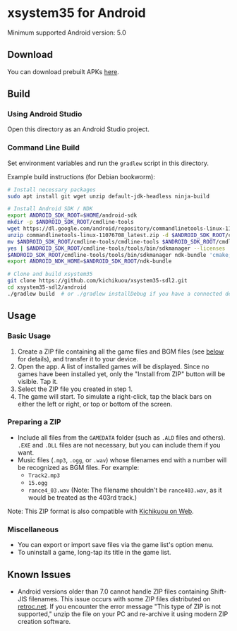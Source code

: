 # xsystem35 for Android

Minimum supported Android version: 5.0

## Download
You can download prebuilt APKs
[here](https://github.com/kichikuou/xsystem35-sdl2/releases).

## Build

### Using Android Studio
Open this directory as an Android Studio project.

### Command Line Build
Set environment variables and run the `gradlew` script in this directory.

Example build instructions (for Debian bookworm):
```sh
# Install necessary packages
sudo apt install git wget unzip default-jdk-headless ninja-build

# Install Android SDK / NDK
export ANDROID_SDK_ROOT=$HOME/android-sdk
mkdir -p $ANDROID_SDK_ROOT/cmdline-tools
wget https://dl.google.com/android/repository/commandlinetools-linux-11076708_latest.zip
unzip commandlinetools-linux-11076708_latest.zip -d $ANDROID_SDK_ROOT/cmdline-tools
mv $ANDROID_SDK_ROOT/cmdline-tools/cmdline-tools $ANDROID_SDK_ROOT/cmdline-tools/tools
yes | $ANDROID_SDK_ROOT/cmdline-tools/tools/bin/sdkmanager --licenses
$ANDROID_SDK_ROOT/cmdline-tools/tools/bin/sdkmanager ndk-bundle 'cmake;3.22.1'
export ANDROID_NDK_HOME=$ANDROID_SDK_ROOT/ndk-bundle

# Clone and build xsystem35
git clone https://github.com/kichikuou/xsystem35-sdl2.git
cd xsystem35-sdl2/android
./gradlew build  # or ./gradlew installDebug if you have a connected device
```

## Usage
### Basic Usage
1. Create a ZIP file containing all the game files and BGM files (see
   [below](#preparing-a-zip) for details), and transfer it to your device.
2. Open the app. A list of installed games will be displayed. Since no games
   have been installed yet, only the "Install from ZIP" button will be visible.
   Tap it.
3. Select the ZIP file you created in step 1.
4. The game will start. To simulate a right-click, tap the black bars on either
   the left or right, or top or bottom of the screen.

### Preparing a ZIP
- Include all files from the `GAMEDATA` folder (such as `.ALD` files and
  others). `.EXE` and `.DLL` files are not necessary, but you can include them
  if you want.
- Music files (`.mp3`, `.ogg`, or `.wav`) whose filenames end with a number
  will be recognized as BGM files. For example:
  - `Track2.mp3`
  - `15.ogg`
  - `rance4_03.wav` (Note: The filename shouldn't be `rance403.wav`, as it
    would be treated as the 403rd track.)

Note: This ZIP format is also compatible with
[Kichikuou on Web](http://kichikuou.github.io/web/).

### Miscellaneous
- You can export or import save files via the game list's option menu.
- To uninstall a game, long-tap its title in the game list.

## Known Issues
- Android versions older than 7.0 cannot handle ZIP files containing Shift-JIS
  filenames. This issue occurs with some ZIP files distributed on
  [retroc.net](http://retropc.net/alice/). If you encounter the error message
  "This type of ZIP is not supported," unzip the file on your PC and re-archive
  it using modern ZIP creation software.
